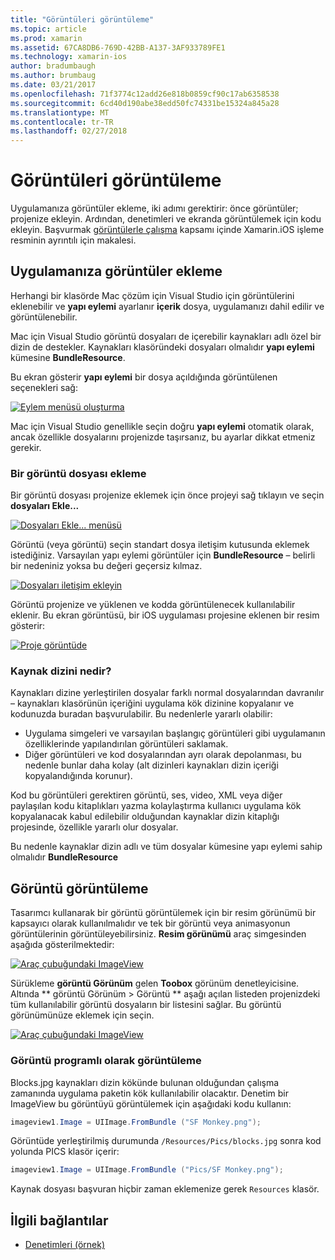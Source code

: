 ```yaml
---
title: "Görüntüleri görüntüleme"
ms.topic: article
ms.prod: xamarin
ms.assetid: 67CA8DB6-769D-42BB-A137-3AF933789FE1
ms.technology: xamarin-ios
author: bradumbaugh
ms.author: brumbaug
ms.date: 03/21/2017
ms.openlocfilehash: 71f3774c12add26e818b0859cf90c17ab6358538
ms.sourcegitcommit: 6cd40d190abe38edd50fc74331be15324a845a28
ms.translationtype: MT
ms.contentlocale: tr-TR
ms.lasthandoff: 02/27/2018
---
```

# <a name="displaying-images"></a>Görüntüleri görüntüleme

Uygulamanıza görüntüler ekleme, iki adımı gerektirir: önce görüntüler; projenize ekleyin. Ardından, denetimleri ve ekranda görüntülemek için kodu ekleyin. Başvurmak [görüntülerle çalışma](~/ios/app-fundamentals/images-icons/index.md) kapsamı içinde Xamarin.iOS işleme resminin ayrıntılı için makalesi.

## <a name="adding-images-to-your-app"></a>Uygulamanıza görüntüler ekleme

Herhangi bir klasörde Mac çözüm için Visual Studio için görüntülerini eklenebilir ve **yapı eylemi** ayarlanır **içerik** dosya, uygulamanızı dahil edilir ve görüntülenebilir.

Mac için Visual Studio görüntü dosyaları de içerebilir kaynakları adlı özel bir dizin de destekler. Kaynakları klasöründeki dosyaları olmalıdır **yapı eylemi** kümesine **BundleResource**.

Bu ekran gösterir **yapı eylemi** bir dosya açıldığında görüntülenen seçenekleri sağ:

 [ ![](image-images/image30a.png "Eylem menüsü oluşturma")](image-images/image30a.png)

Mac için Visual Studio genellikle seçin doğru **yapı eylemi** otomatik olarak, ancak özellikle dosyalarını projenizde taşırsanız, bu ayarlar dikkat etmeniz gerekir.

### <a name="adding-an-image-file"></a>Bir görüntü dosyası ekleme

Bir görüntü dosyası projenize eklemek için önce projeyi sağ tıklayın ve seçin **dosyaları Ekle...**

 [ ![](image-images/image31a.png "Dosyaları Ekle... menüsü")](image-images/image31a.png)

Görüntü (veya görüntü) seçin standart dosya iletişim kutusunda eklemek istediğiniz. Varsayılan yapı eylemi görüntüler için **BundleResource** – belirli bir nedeniniz yoksa bu değeri geçersiz kılmaz.

 [ ![](image-images/image32a.png "Dosyaları iletişim ekleyin")](image-images/image32a.png)

Görüntü projenize ve yüklenen ve kodda görüntülenecek kullanılabilir eklenir. Bu ekran görüntüsü, bir iOS uygulaması projesine eklenen bir resim gösterir:

 [ ![](image-images/image33a.png "Proje görüntüde")](image-images/image33a.png)

### <a name="what-is-the-resources-directory"></a>Kaynak dizini nedir?

Kaynakları dizine yerleştirilen dosyalar farklı normal dosyalarından davranılır – kaynakları klasörünün içeriğini uygulama kök dizinine kopyalanır ve kodunuzda buradan başvurulabilir. Bu nedenlerle yararlı olabilir:

-  Uygulama simgeleri ve varsayılan başlangıç görüntüleri gibi uygulamanın özelliklerinde yapılandırılan görüntüleri saklamak.
-  Diğer görüntüleri ve kod dosyalarından ayrı olarak depolanması, bu nedenle bunlar daha kolay (alt dizinleri kaynakları dizin içeriği kopyalandığında korunur).


Kod bu görüntüleri gerektiren görüntü, ses, video, XML veya diğer paylaşılan kodu kitaplıkları yazma kolaylaştırma kullanıcı uygulama kök kopyalanacak kabul edilebilir olduğundan kaynaklar dizin kitaplığı projesinde, özellikle yararlı olur dosyalar.



Bu nedenle kaynaklar dizin adlı ve tüm dosyalar kümesine yapı eylemi sahip olmalıdır **BundleResource**

## <a name="displaying-the-image"></a>Görüntü görüntüleme

Tasarımcı kullanarak bir görüntü görüntülemek için bir resim görünümü bir kapsayıcı olarak kullanılmalıdır ve tek bir görüntü veya animasyonun görüntülerinin görüntüleyebilirsiniz. **Resim görünümü** araç simgesinden aşağıda gösterilmektedir:

 [ ![](image-images/image35a.png "Araç çubuğundaki ImageView")](image-images/image35.png)

Sürükleme **görüntü Görünüm** gelen **Toobox** görünüm denetleyicisine. Altında ** görüntü Görünüm > Görüntü ** aşağı açılan listeden projenizdeki tüm kullanılabilir görüntü dosyaların bir listesini sağlar. Bu görüntü görünümünüze eklemek için seçin.

 [ ![](image-images/image36a.png "Araç çubuğundaki ImageView")](image-images/image36.png)

### <a name="displaying-the-image-programmatically"></a>Görüntü programlı olarak görüntüleme

Blocks.jpg kaynakları dizin kökünde bulunan olduğundan çalışma zamanında uygulama paketin kök kullanılabilir olacaktır. Denetim bir ImageView bu görüntüyü görüntülemek için aşağıdaki kodu kullanın:

```csharp
imageview1.Image = UIImage.FromBundle ("SF Monkey.png");
```

Görüntüde yerleştirilmiş durumunda `/Resources/Pics/blocks.jpg` sonra kod yolunda PICS klasör içerir:

```csharp
imageview1.Image = UIImage.FromBundle ("Pics/SF Monkey.png");
```

Kaynak dosyası başvuran hiçbir zaman eklemenize gerek `Resources` klasör.


## <a name="related-links"></a>İlgili bağlantılar

- [Denetimleri (örnek)](https://developer.xamarin.com/samples/Controls/)
